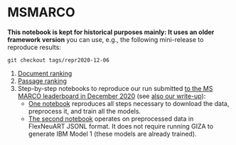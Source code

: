 # MSMARCO
**This notebook is kept for historical purposes mainly: It uses an older framework version** you can use, e.g., the following
mini-release to reproduce results:
```
git checkout tags/repr2020-12-06
```

1. [Document ranking](DOCS.md)
2. [Passage ranking](PASSAGES.md)
3. Step-by-step notebooks to reproduce our run submitted 
[to the MS MARCO leaderboard in December 2020](https://microsoft.github.io/msmarco/#docranking) (see [also our write-up](https://arxiv.org/abs/2012.08020)):
    * [One notebook](MSMARCO_docs_2020-12-06_complete.ipynb) reproduces all steps necessary to download the data, preprocess it, and train all the models.
    * [The second notebook](MSMARCO_docs_2020-12-06_processed_data_and_precomp_model1.ipynb) operates on preprocessed data in FlexNeuART JSONL format. It does not require running GIZA to generate IBM Model 1 (these models are already trained).

